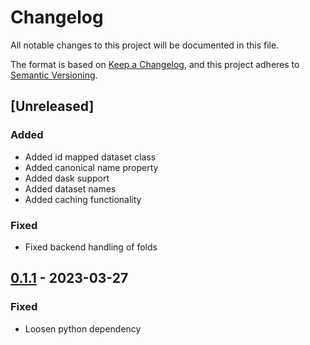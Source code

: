 # Changelog

All notable changes to this project will be documented in this file.

The format is based on [Keep a Changelog](https://keepachangelog.com/en/1.0.0/),
and this project adheres to [Semantic Versioning](https://semver.org/spec/v2.0.0.html).

## [Unreleased]

### Added

- Added id mapped dataset class
- Added canonical name property 
- Added dask support
- Added dataset names
- Added caching functionality

### Fixed

- Fixed backend handling of folds

## [0.1.1] - 2023-03-27

### Fixed

- Loosen python dependency

[0.1.1]: https://github.com/dobraczka/sylloge/releases/tag/v1.0.0
